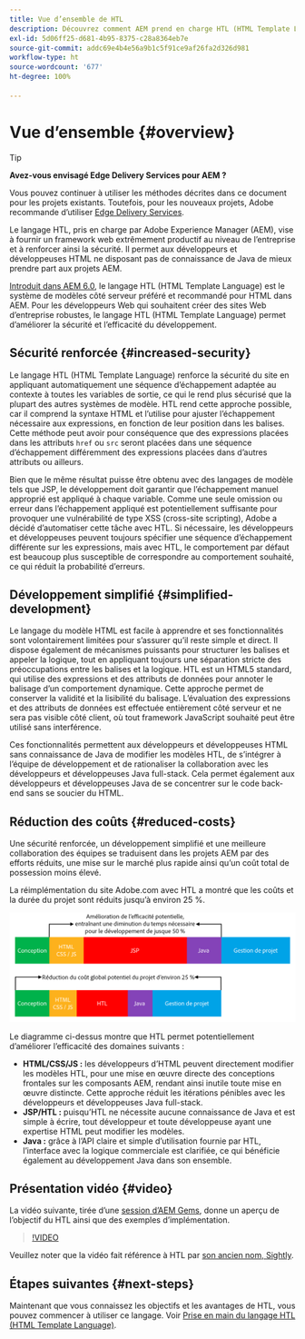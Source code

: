 ```yaml
---
title: Vue d’ensemble de HTL
description: Découvrez comment AEM prend en charge HTL (HTML Template Language) pour fournir un framework web productif au niveau de l’entreprise et renforcer ainsi la sécurité. Ce framework permet aux développeurs et développeuses HTML ne disposant pas de connaissance de Java de mieux prendre part aux projets AEM.
exl-id: 5d06ff25-d681-4b95-8375-c28a8364eb7e
source-git-commit: addc69e4b4e56a9b1c5f91ce9af26fa2d326d981
workflow-type: ht
source-wordcount: '677'
ht-degree: 100%

---
```



# Vue d’ensemble {#overview}

>[!TIP]
>
>**Avez-vous envisagé Edge Delivery Services pour AEM ?**
>
>Vous pouvez continuer à utiliser les méthodes décrites dans ce document pour les projets existants. Toutefois, pour les nouveaux projets, Adobe recommande d’utiliser [Edge Delivery Services](https://experienceleague.adobe.com/fr/docs/experience-manager-cloud-service/content/edge-delivery/overview).

Le langage HTL, pris en charge par Adobe Experience Manager (AEM), vise à fournir un framework web extrêmement productif au niveau de l’entreprise et à renforcer ainsi la sécurité. Il permet aux développeurs et développeuses HTML ne disposant pas de connaissance de Java de mieux prendre part aux projets AEM.

[Introduit dans AEM 6.0](history.md), le langage HTL (HTML Template Language) est le système de modèles côté serveur préféré et recommandé pour HTML dans AEM. Pour les développeurs Web qui souhaitent créer des sites Web d’entreprise robustes, le langage HTL (HTML Template Language) permet d’améliorer la sécurité et l’efficacité du développement.

## Sécurité renforcée {#increased-security}

Le langage HTL (HTML Template Language) renforce la sécurité du site en appliquant automatiquement une séquence d’échappement adaptée au contexte à toutes les variables de sortie, ce qui le rend plus sécurisé que la plupart des autres systèmes de modèle. HTL rend cette approche possible, car il comprend la syntaxe HTML et l’utilise pour ajuster l’échappement nécessaire aux expressions, en fonction de leur position dans les balises. Cette méthode peut avoir pour conséquence que des expressions placées dans les attributs `href` ou `src` seront placées dans une séquence d’échappement différemment des expressions placées dans d’autres attributs ou ailleurs.

Bien que le même résultat puisse être obtenu avec des langages de modèle tels que JSP, le développement doit garantir que l’échappement manuel approprié est appliqué à chaque variable. Comme une seule omission ou erreur dans l’échappement appliqué est potentiellement suffisante pour provoquer une vulnérabilité de type XSS (cross-site scripting), Adobe a décidé d’automatiser cette tâche avec HTL. Si nécessaire, les développeurs et développeuses peuvent toujours spécifier une séquence d’échappement différente sur les expressions, mais avec HTL, le comportement par défaut est beaucoup plus susceptible de correspondre au comportement souhaité, ce qui réduit la probabilité d’erreurs.

## Développement simplifié   {#simplified-development}

Le langage du modèle HTML est facile à apprendre et ses fonctionnalités sont volontairement limitées pour s’assurer qu’il reste simple et direct. Il dispose également de mécanismes puissants pour structurer les balises et appeler la logique, tout en appliquant toujours une séparation stricte des préoccupations entre les balises et la logique. HTL est un HTML5 standard, qui utilise des expressions et des attributs de données pour annoter le balisage d’un comportement dynamique. Cette approche permet de conserver la validité et la lisibilité du balisage. L’évaluation des expressions et des attributs de données est effectuée entièrement côté serveur et ne sera pas visible côté client, où tout framework JavaScript souhaité peut être utilisé sans interférence.

Ces fonctionnalités permettent aux développeurs et développeuses HTML sans connaissance de Java de modifier les modèles HTL, de s’intégrer à l’équipe de développement et de rationaliser la collaboration avec les développeurs et développeuses Java full-stack. Cela permet également aux développeurs et développeuses Java de se concentrer sur le code back-end sans se soucier du HTML.

## Réduction des coûts {#reduced-costs}

Une sécurité renforcée, un développement simplifié et une meilleure collaboration des équipes se traduisent dans les projets AEM par des efforts réduits, une mise sur le marché plus rapide ainsi qu’un coût total de possession moins élevé.

La réimplémentation du site Adobe.com avec HTL a montré que les coûts et la durée du projet sont réduits jusqu’à environ 25 %.

![Augmentation de l’efficacité et diminution des coûts](assets/chlimage_1.png)

Le diagramme ci-dessus montre que HTL permet potentiellement d’améliorer l’efficacité des domaines suivants :

* **HTML/CSS/JS :** les développeurs d’HTML peuvent directement modifier les modèles HTL, pour une mise en œuvre directe des conceptions frontales sur les composants AEM, rendant ainsi inutile toute mise en œuvre distincte. Cette approche réduit les itérations pénibles avec les développeurs et développeuses Java full-stack.
* **JSP/HTL :** puisqu’HTL ne nécessite aucune connaissance de Java et est simple à écrire, tout développeur et toute développeuse ayant une expertise HTML peut modifier les modèles.
* **Java :** grâce à l’API claire et simple d’utilisation fournie par HTL, l’interface avec la logique commerciale est clarifiée, ce qui bénéficie également au développement Java dans son ensemble.

## Présentation vidéo {#video}

La vidéo suivante, tirée d’une [session d’AEM Gems](https://experienceleague.adobe.com/fr/docs/events/experience-manager-gems-recordings/gems2014/aem-introduction-to-htl), donne un aperçu de l’objectif du HTL ainsi que des exemples d’implémentation.

>[!VIDEO](https://video.tv.adobe.com/v/19504/?quality=9)

Veuillez noter que la vidéo fait référence à HTL par [son ancien nom, Sightly](history.md).

## Étapes suivantes {#next-steps}

Maintenant que vous connaissez les objectifs et les avantages de HTL, vous pouvez commencer à utiliser ce langage. Voir [Prise en main du langage HTL (HTML Template Language)](getting-started.md).
